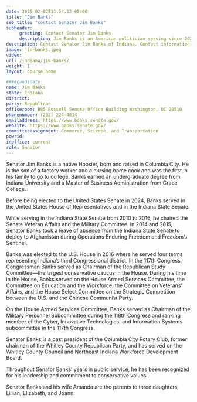 ```yaml
---
date: 2025-02-02T11:54:12-05:00
title: "Jim Banks"
seo_title: "contact Senator Jim Banks"
subheader:
     greeting: Contact Senator Jim Banks
     description: Jim Banks is an American politician serving since 2025 as the junior United States senator from Indiana.
description: Contact Senator Jim Banks of Indiana. Contact information for Jim Banks includes email address, phone number, and mailing address.
image: jim-banks.jpeg
video:
url: /indiana/jim-banks/
weight: 1
layout: course_home

####candidate
name: Jim Banks
state: Indiana
district:
party: Republican
officeroom: B85 Russell Senate Office Building Washington, DC 20510
phonenumber: (202) 224-4814
emailaddress: https://www.banks.senate.gov/
website: https://www.banks.senate.gov/
committeeassignment: Commerce, Science, and Transportation
powrid:
inoffice: current
role: Senator
---
```

Senator Jim Banks is a native Hoosier, born and raised in Columbia City. He is the son of a factory worker and a nursing home cook and was the first in his family to go to college. Banks earned an undergraduate degree from Indiana University and a Master of Business Administration from Grace College.

Before being elected to the United States Senate in 2024, Banks served in the United States House of Representatives and in the Indiana State Senate.

While serving in the Indiana State Senate from 2010 to 2016, he chaired the Senate Veteran Affairs and the Military Committee. In 2014 and 2015, Senator Banks took a leave of absence from the Indiana State Senate to deploy to Afghanistan during Operations Enduring Freedom and Freedom’s Sentinel.

Banks was elected to the U.S. House in 2016 where he served four terms representing Indiana’s third Congressional district. In the 117th Congress, Congressman Banks served as Chairman of the Republican Study Committee—the largest conservative caucus in the House. During his time in the House, Banks served on the House Armed Services Committee, the Committee on Education and the Workforce, the Committee on Veterans’ Affairs, and the House Select Committee on the Strategic Competition between the U.S. and the Chinese Communist Party.

On the House Armed Services Committee, Banks served as Chairman of the Military Personnel Subcommittee during the 118th Congress and ranking member of the Cyber, Innovative Technologies, and Information Systems subcommittee in the 117th Congress.

Senator Banks is a past president of the Columbia City Rotary Club, former chairman of the Whitley County Republican Party, and has served on the Whitley County Council and Northeast Indiana Workforce Development Board.

Throughout Senator Banks’ years in public service, he has been recognized for his leadership and commitment to conservative values.

Senator Banks and his wife Amanda are the parents to three daughters, Lillian, Elizabeth, and Joann.  
